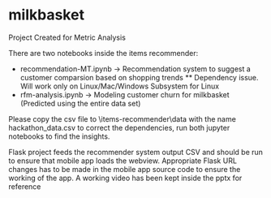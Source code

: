 # milkbasket
Project Created for Metric Analysis

There are two notebooks inside the items recommender:
* recommendation-MT.ipynb -> Recommendation system to suggest a customer comparsion based on shopping trends 
** Dependency issue. Will work only on Linux/Mac/Windows Subsystem for Linux
* rfm-analysis.ipynb -> Modeling customer churn for milkbasket (Predicted using the entire data set)

Please copy the csv file to \items-recommender\data with the name hackathon_data.csv to correct the dependencies, run both jupyter notebooks to find the insights.

Flask project feeds the recommender system output CSV and should be run to ensure that mobile app loads the webview.
Appropriate Flask URL changes has to be made in the mobile app source code to ensure the working of the app. A working video has been kept inside the pptx for reference
